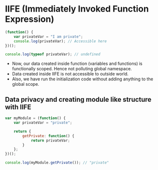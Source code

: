 # IIFE (Immediately Invoked Function Expression)

``` javascript
(function() {
    var privateVar = "I am private";
    console.log(privateVar); // Accessible here
})();

console.log(typeof privateVar); // undefined
```

- Now, our data created inside function (variables and functions) is functionally scoped. Hence not polluting global namespace.
- Data created inside IIFE is not accessible to outside world.
- Also, we have run the initialization code without adding anything to the global scope.

## Data privacy and creating module like structure with IIFE

``` javascript
var myModule = (function() {
    var privateVar = "private";

    return {
        getPrivate: function() {
            return privateVar;
        }
    };
})();

console.log(myModule.getPrivate()); // "private"
```
